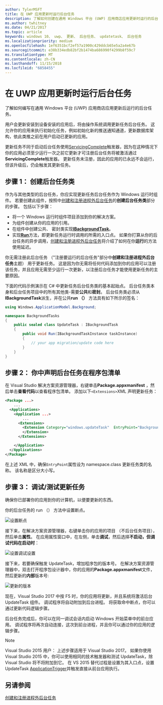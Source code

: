 ```yaml
---
author: TylerMSFT
title: 在 UWP 应用更新时运行后台任务
description: 了解如何创建在通用 Windows 平台 (UWP) 应用商店应用更新时运行的后台任务。
ms.author: twhitney
ms.date: 04/21/2017
ms.topic: article
keywords: windows 10、 uwp、 更新、 后台任务、 updatetask、 后台任务
ms.localizationpriority: medium
ms.openlocfilehash: 1ef6351bcf2ef57a1900c429ddcb65e5a2a4e67b
ms.sourcegitcommit: e38b334edb82bf2b1474ba686990f4299b8f59c7
ms.translationtype: MT
ms.contentlocale: zh-CN
ms.lasthandoff: 11/15/2018
ms.locfileid: "6858455"
---
```

# <a name="run-a-background-task-when-your-uwp-app-is-updated"></a>在 UWP 应用更新时运行后台任务

了解如何编写在通用 Windows 平台 (UWP) 应用商店应用更新后运行的后台任务。

用户会更新安装到设备安装的应用后，将由操作系统调用更新任务后台任务。 这允许你的应用来执行初始化任务，例如初始化新的推送通知通道，更新数据库架构，依此类推之前在用户启动已更新的应用。

更新任务不同于启动后台任务使用[ServicingComplete](https://docs.microsoft.com/uwp/api/Windows.ApplicationModel.Background.SystemTriggerType)触发器，因为在这种情况下你的应用必须至少运行一次之前它更新才可注册后台任务将被激活通过**ServicingComplete**触发器。  更新任务未注册，因此的应用的已永远不会运行，但该升级后，仍会触发其更新任务。

## <a name="step-1-create-the-background-task-class"></a>步骤 1： 创建后台任务类

作为与其他类型的后台任务，你应实现更新任务后台任务作为 Windows 运行时组件。 若要创建此组件，按照中[创建和注册进程外后台任务](https://docs.microsoft.com/windows/uwp/launch-resume/create-and-register-a-background-task)的**创建后台任务类**部分的步骤。 包括以下步骤：

- 将一个 Windows 运行时组件项目添加到你的解决方案。
- 为组件创建从你的应用的引用。
- 在组件中创建公共、 密封类实现[**IBackgroundTask**](https://msdn.microsoft.com/library/windows/apps/br224794)。
- 实现[**Run**](https://msdn.microsoft.com/library/windows/apps/br224811)方法，即更新任务运行时调用的所需的入口点。 如果你打算从你的后台任务的异步调用，[创建和注册进程外后台任务](https://docs.microsoft.com/windows/uwp/launch-resume/create-and-register-a-background-task)将介绍了如何在你**运行**的方法使用延迟。

你无需注册此后台任务 （"注册要运行的后台任务"部分中**创建和注册进程外后台任务**主题） 用于更新任务。 这是因为你无需将任何代码添加到你的应用可以注册该任务，并且应用无需至少运行一次更新，以注册后台任务才能使用更新任务的主要原因。

下面的代码示例演示在 C# 中更新任务后台任务类的基本起始点。 后台任务类本身和后台任务项目中的所有其他类-需要**公共**和**密封**。 后台任务类必须从**IBackgroundTask**派生，并在公共**run （）** 方法具有如下所示的签名：

```cs
using Windows.ApplicationModel.Background;

namespace BackgroundTasks
{
    public sealed class UpdateTask : IBackgroundTask
    {
        public void Run(IBackgroundTaskInstance taskInstance)
        {
            // your app migration/update code here
        }
    }
}
```

## <a name="step-2-declare-your-background-task-in-the-package-manifest"></a>步骤 2： 你中声明后台任务在程序包清单

在 Visual Studio 解决方案资源管理器，右键单击**Package.appxmanifest** ，然后单击**查看代码**以查看程序包清单。 添加以下`<Extensions>`XML 声明更新任务：

```XML
<Package ...>
    ...
  <Applications>  
    <Application ...>  
        ...
      <Extensions>  
        <Extension Category="windows.updateTask"  EntryPoint="BackgroundTasks.UpdateTask">  
        </Extension>  
      </Extensions>

    </Application>  
  </Applications>  
</Package>
```

在上述 XML 中，确保`EntryPoint`属性设为 namespace.class 更新任务类的名称。 该名称是区分大小写。

## <a name="step-3-debugtest-your-update-task"></a>步骤 3： 调试/测试更新任务

确保你已部署你的应用到你的计算机，以便要更新的东西。

你的后台任务的 run （） 方法中设置断点。

![设置断点](images/run-func-breakpoint.png)

接下来，在解决方案资源管理器，右键单击你的应用的项目 （不后台任务项目），然后单击**属性**。 在应用属性窗口中，在左侧，单击**调试**，然后选择**不启动，但调试代码在启动时**：

![设置调试设置](images/do-not-launch-but-debug.png)

接下来，若要确保触发 UpdateTask，增加程序包的版本号。 在解决方案资源管理器中，双击打开程序包设计器中，你的应用的**Package.appxmanifest**文件，然后更新的**内部**版本号:

![更新的版本](images/bump-version.png)

现在，Visual Studio 2017 中按 F5 时，你的应用将更新，并且系统将激活后台 UpdateTask 组件。 调试程序将自动附加到后台进程。 将获取命中断点，你可以通过更新代码逻辑步骤。

后台任务完成后，你可以在同一调试会话内启动 Windows 开始菜单中的前台应用。 调试程序将再次自动连接，这次到前台进程，并且你可以通过你的应用的逻辑步骤。

> [!NOTE]
> Visual Studio 2015 用户： 上述步骤适用于 Visual Studio 2017。 如果你使用 Visual Studio 2015 中，你可以使用相同的技术触发器和测试 UpdateTask，除 Visual Studio 将不将附加到它。 在 VS 2015 替代过程是设置为其入口点，设置 UpdateTask [ApplicationTrigger](https://docs.microsoft.com/windows/uwp/launch-resume/trigger-background-task-from-app)并触发直接从前台应用执行。

## <a name="see-also"></a>另请参阅

[创建和注册进程外后台任务](https://docs.microsoft.com/windows/uwp/launch-resume/create-and-register-a-background-task)
